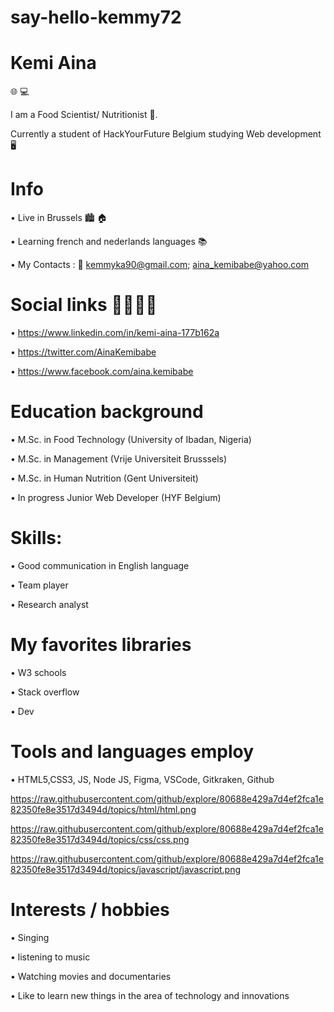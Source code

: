 # say-hello-kemmy72
# Kemi Aina
🌐  💻

I am a Food Scientist/ Nutritionist 🥗. 

Currently a student of HackYourFuture Belgium studying Web development 🖥

# Info
• Live in Brussels  🏙  🏠

• Learning french and nederlands languages 📚 

•  My Contacts : 📧
                kemmyka90@gmail.com;
                aina_kemibabe@yahoo.com
                
# Social links 👨‍👩‍👧‍👦

• https://www.linkedin.com/in/kemi-aina-177b162a

• https://twitter.com/AinaKemibabe

• https://www.facebook.com/aina.kemibabe

# Education background

• M.Sc. in Food Technology (University of Ibadan, Nigeria)

• M.Sc. in Management (Vrije Universiteit Brusssels)

• M.Sc. in Human Nutrition (Gent Universiteit)

• In progress Junior Web Developer (HYF Belgium)

# Skills:

• Good communication in English language

• Team player

• Research analyst

# My favorites libraries

• W3 schools   

• Stack overflow 

• Dev


# Tools and languages employ

• HTML5,CSS3, JS, Node JS, Figma, VSCode, Gitkraken, Github

https://raw.githubusercontent.com/github/explore/80688e429a7d4ef2fca1e82350fe8e3517d3494d/topics/html/html.png

https://raw.githubusercontent.com/github/explore/80688e429a7d4ef2fca1e82350fe8e3517d3494d/topics/css/css.png

https://raw.githubusercontent.com/github/explore/80688e429a7d4ef2fca1e82350fe8e3517d3494d/topics/javascript/javascript.png


# Interests / hobbies

• Singing

• listening to music

• Watching movies and documentaries

• Like to learn new things in the area of technology and innovations



